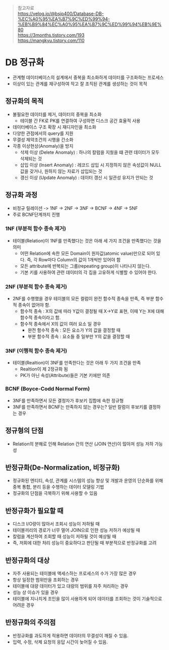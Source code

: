 > 참고자료  
> https://velog.io/@bsjp400/Database-DB-%EC%A0%95%EA%B7%9C%ED%99%94-%EB%B9%84%EC%A0%95%EA%B7%9C%ED%99%94%EB%9E%80  
> https://3months.tistory.com/193  
> https://mangkyu.tistory.com/110

# DB 정규화
- 관계형 데이터베이스의 설계에서 중복을 최소화하게 데이터를 구조화하는 프로세스
- 이상이 있는 관계를 재구성하여 작고 잘 조직된 관계를 생성하는 것이 목적

## 정규화의 목적
- 불필요한 데이터를 제거, 데이터의 중복을 최소화
  - 테이블 간 FK로 PK를 연결하여 구성하면 디스크 공간 효율적 사용
- 데이터베이스 구조 확장 시 재디자인을 최소화
- 다양한 관점에서의 query를 지원
- 무결성 제약조건의 시행을 간소화
- 각종 이상현상(Anomaly)을 방지
  - 삭제 이상 (Delete Anomaly) : 하나의 칼럼을 지웠을 떄 관련 데이터가 모두 삭제되는 것
  - 삽입 이상 (Insert Anomaly) : 레코드 삽입 시 지정하지 않은 속성값이 NULL값을 갖거나, 원하지 않는 자료가 삽입되는 것
  - 갱신 이상 (Update Anomaly) : 데이터 갱신 시 일관성 유지가 안되는 것

## 정규화 과정
- 비정규 릴레이션 -> 1NF -> 2NF -> 3NF -> BCNF -> 4NF -> 5NF
- 주로 BCNF단계까지 진행

### 1NF (부분적 함수 종속 제거)
- 테이블(Relation)이 1NF를 만족했다는 것은 아래 세 가지 조건을 만족했다는 것을 의미
  - 어떤 Relation에 속한 모든 Domain이 원자값(atomic value)만으로 되어 있다. 즉, 각 Row마다 Column의 값이 1개씩만 있어야 함
  - 모든 attribute에 반복되는 그룹(repeating group)이 나타나지 않는다.
  - 기본 키를 사용하여 관련 데이터의 각 집을 고유하게 식별할 수 있어야 한다.

### 2NF (부분적 함수 종속 제거)
- 2NF를 수행했을 경우 테이블의 모든 컬럼이 완전 함수적 종속을 만족, 즉 부분 함수적 종속이 없어야 함.
  - 함수적 종속 : X의 값에 따라 Y값이 결정될 때 X->Y로 표현, 이때 Y는 X에 대해 함수적 종속이라고 함.
  - 함수적 종속에서 X의 값이 여러 요소 일 경우
    - 완전 함수적 종속 : 모든 요소가 Y의 값을 결정할 때
    - 부분 함수적 종속 : 요소들 중 일부만 Y의 값을 결정할 때

### 3NF (이행적 함수 종속 제거)
- 테이블(Realtion)이 3NF를 만족한다는 것은 아래 두 가지 조건을 만족
  - Realtion이 제 2정규화 됨
  - PK가 아닌 속성(Attribute)들은 기본 키에만 의존

### BCNF (Boyce-Codd Normal Form)
- 3NF를 만족하면서 모든 결정자가 후보키 집합에 속한 정규형
- 3NF를 만족하면서 BCNF는 만족하지 않는 경우는? 일반 칼럼이 후보키를 결정하는 경우

## 정규형의 단점
- Relation의 분해로 인해 Relation 간의 연산 (JOIN 연산)이 많아져 성능 저하 가능성

## 반정규화(De-Normalization, 비정규화)
- 정규화된 엔티티, 속성, 관계를 시스템의 성능 향상 및 개발과 운영의 단순화를 위해 중복 통합, 분리 등을 수행하는 데이터 모델링 기법
- 정규화의 단점을 극복하기 위해 사용할 수 있음

## 반정규화가 필요할 때
- 디스크 I/O량이 많아서 조회시 성능이 저하될 때
- 테이블끼리의 경로가 너무 멀어 JOIN으로 인한 성능 저하가 예상될 때
- 칼럼을 계산하여 조회할 때 성능이 저하될 것이 예상될 때
- 즉, 저회에 대한 처리 성능이 중요하다고 판단될 때 부분적으로 반정규화를 고려

## 반정규화의 대상
- 자주 사용되는 테이블에 액세스하는 프로세스의 수가 가장 많은 경우
- 항상 일정한 범위만을 조회하는 경우
- 테이블에 대량 데이터가 있고 대량의 범위를 자주 처리하는 경우
- 성능 상 이슈가 있을 경우
- 테이블에 지나치게 조인을 많이 사용하게 되어 데이터를 조회하는 것이 기술적으로 어려운 경우

## 반정규화의 주의점
- 반정규화를 과도하게 적용하면 데이터의 무결성이 깨질 수 있음.
- 입력, 수정, 삭제 요청의 응답 시간이 늦어질 수 있음.

